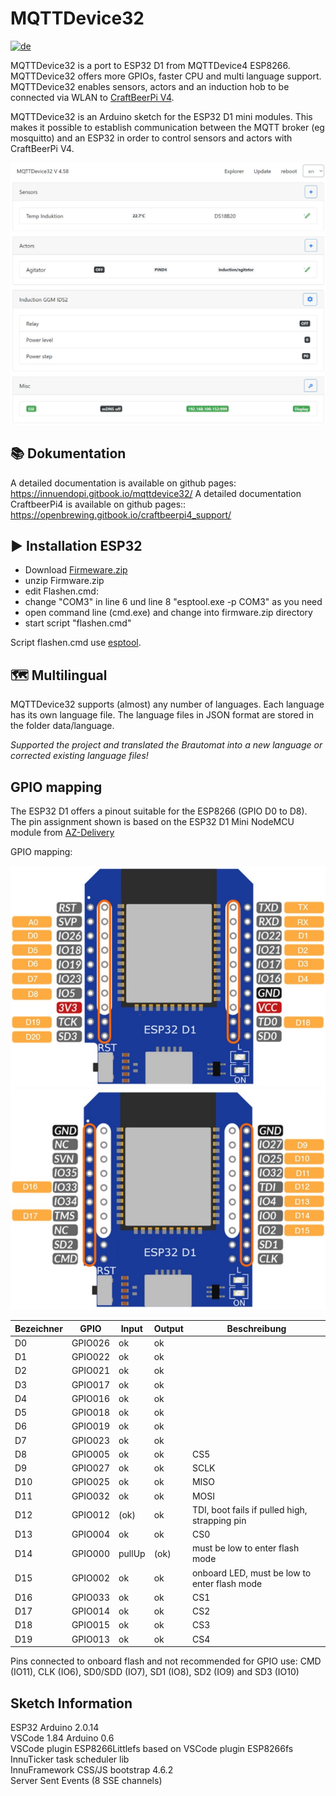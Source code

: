 # MQTTDevice32

[![de](https://img.shields.io/badge/lang-de-green.svg)](https://raw.githubusercontent.com/InnuendoPi/MQTTDevice32/main/README.md)

MQTTDevice32 is a port to ESP32 D1 from MQTTDevice4 ESP8266. MQTTDevice32 offers more GPIOs, faster CPU and multi language support. MQTTDevice32 enables sensors, actors and an induction hob to be connected via WLAN to [CraftBeerPi V4](https://github.com/avollkopf/craftbeerpi4).

MQTTDevice32 is an Arduino sketch for the ESP32 D1 mini modules. This makes it possible to establish communication between the MQTT broker (eg mosquitto) and an ESP32 in order to control sensors and actors with CraftBeerPi V4.

![Startseite](docs/img/startseite.jpg)

## 📚 Dokumentation

A detailed documentation is available on github pages: <https://innuendopi.gitbook.io/mqttdevice32/>
A detailed documentation CraftbeerPi4 is available on github pages:: <https://openbrewing.gitbook.io/craftbeerpi4_support/>

## ▶️ Installation ESP32

* Download [Firmeware.zip](https://github.com/InnuendoPi/MQTTDevice32/blob/main/tools/Firmware.zip)
* unzip Firmware.zip
* edit Flashen.cmd:
* change "COM3" in line 6 und line 8 "esptool.exe -p COM3" as you need
* open command line (cmd.exe) and change into firmware.zip directory
* start script "flashen.cmd"

Script flashen.cmd use [esptool](https://github.com/espressif/esptool).

## 🗺️ Multilingual

MQTTDevice32 supports (almost) any number of languages. Each language has its own language file. The language files in JSON format are stored in the folder data/language.

_Supported the project and translated the Brautomat into a new language or corrected existing language files!_

## GPIO mapping

The ESP32 D1 offers a pinout suitable for the ESP8266 (GPIO D0 to D8). The pin assignment shown is based on the ESP32 D1 Mini NodeMCU module from [AZ-Delivery](https://www.az-delivery.de/products/esp32-d1-mini)

GPIO mapping:

![ESP32 D1 Pinout-1](/docs/img/ESP32-D1.pinout-1.jpg)
![ESP32 D1 Pinout-2](/docs/img/ESP32-D1.pinout-2.jpg)

| Bezeichner |   GPIO   |  Input  |  Output  | Beschreibung |
| ---------- | -------- | ------- | -------- | ------------ |
|     D0     |  GPIO026 |   ok    |   ok     |              |
|     D1     |  GPIO022 |   ok    |   ok     |              |
|     D2     |  GPIO021 |   ok    |   ok     |              |
|     D3     |  GPIO017 |   ok    |   ok     |              |
|     D4     |  GPIO016 |   ok    |   ok     |              |
|     D5     |  GPIO018 |   ok    |   ok     |              |
|     D6     |  GPIO019 |   ok    |   ok     |              |
|     D7     |  GPIO023 |   ok    |   ok     |              |
|     D8     |  GPIO005 |   ok    |   ok     | CS5          |
|     D9     |  GPIO027 |   ok    |   ok     | SCLK         |
|     D10    |  GPIO025 |   ok    |   ok     | MISO         |
|     D11    |  GPIO032 |   ok    |   ok     | MOSI         |
|     D12    |  GPIO012 |  (ok)   |   ok     | TDI, boot fails if pulled high, strapping pin |
|     D13    |  GPIO004 |   ok    |   ok     | CS0         |
|     D14    |  GPIO000 | pullUp  |  (ok)    | must be low to enter flash mode |
|     D15    |  GPIO002 |   ok    |   ok     | onboard LED, must be low to enter flash mode |
|     D16    |  GPIO033 |   ok    |   ok     | CS1          |
|     D17    |  GPIO014 |   ok    |   ok     | CS2          |
|     D18    |  GPIO015 |   ok    |   ok     | CS3          |
|     D19    |  GPIO013 |   ok    |   ok     | CS4          |

Pins connected to onboard flash and not recommended for GPIO use:
CMD (IO11), CLK (IO6), SD0/SDD (IO7), SD1 (IO8), SD2 (IO9) and SD3 (IO10)

## Sketch Information

ESP32 Arduino 2.0.14\
VSCode 1.84 Arduino 0.6\
VSCode plugin ESP8266Littlefs based on VSCode plugin ESP8266fs\
InnuTicker task scheduler lib\
InnuFramework CSS/JS bootstrap 4.6.2\
Server Sent Events (8 SSE channels)

